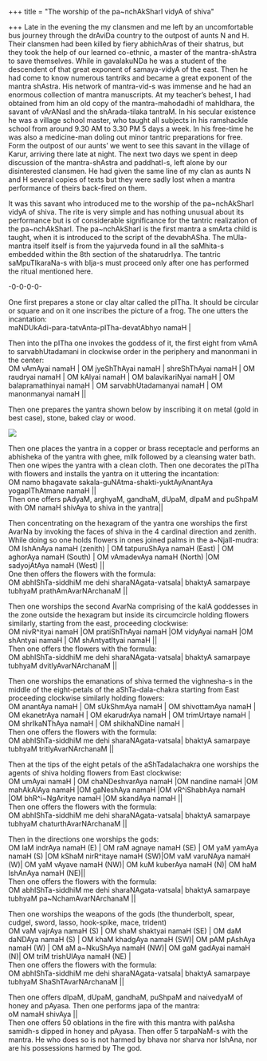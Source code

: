 +++
title = "The worship of the pa~nchAkSharI vidyA of shiva"

+++
Late in the evening the my clansmen and me left by an uncomfortable bus
journey through the drAviDa country to the outpost of aunts N and H.
Their clansmen had been killed by fiery abhichAras of their shatrus, but
they took the help of our learned co-ethnic, a master of the
mantra-shAstra to save themselves. While in gavalakuNDa he was a student
of the descendent of that great exponent of samaya-vidyA of the east.
Then he had come to know numerous tantriks and became a great exponent
of the mantra shAstra. His network of mantra-vid-s was immense and he
had an enormous collection of mantra manuscripts. At my teacher’s
behest, I had obtained from him an old copy of the mantra-mahodadhi of
mahIdhara, the savant of vArANasI and the shArada-tilaka tantraM. In his
secular existence he was a village school master, who taught all
subjects in his ramshackle school from around 9.30 AM to 3.30 PM 5 days
a week. In his free-time he was also a medicine-man doling out minor
tantric preparations for free. Form the outpost of our aunts’ we went to
see this savant in the village of Karur, arriving there late at night.
The next two days we spent in deep discussion of the mantra-shAstra and
paddhatI-s, left alone by our disinterested clansmen. He had given the
same line of my clan as aunts N and H several copies of texts but they
were sadly lost when a mantra performance of theirs back-fired on them.

It was this savant who introduced me to the worship of the
pa\~nchAkSharI vidyA of shiva. The rite is very simple and has nothing
unusual about its performance but is of considerable significance for
the tantric realization of the pa\~nchAkSharI. The pa\~nchAkSharI is the
first mantra a smArta child is taught, when it is introduced to the
script of the devabhASha. The mUla-mantra itself itself is from the
yajurveda found in all the saMhita-s embedded within the 8th section of
the shatarudrIya. The tantric saMpuTIkaraNa-s with bIja-s must proceed
only after one has performed the ritual mentioned here.

\-0-0-0-0-

One first prepares a stone or clay altar called the pITha. It should be
circular or square and on it one inscribes the picture of a frog. The
one utters the incantation:  
maNDUkAdi-para-tatvAnta-pITha-devatAbhyo namaH |

Then into the pITha one invokes the goddess of it, the first eight from
vAmA to sarvabhUtadamani in clockwise order in the periphery and
manonmani in the center:  
OM vAmAyai namaH | OM jyeShThAyai namaH | shreShThAyai namaH | OM
raudryai namaH | OM kAlyai namaH | OM balavikariNyai namaH | OM
balapramathinyai namaH | OM sarvabhUtadamanyai namaH | OM manonmanyai
namaH ||

Then one prepares the yantra shown below by inscribing it on metal (gold
in best case), stone, baked clay or wood.

[![](https://i2.wp.com/photos1.blogger.com/blogger/2010/410/320/shiva_panchakshari.jpg)](http://photos1.blogger.com/blogger/2010/410/1600/shiva_panchakshari.jpg)

Then one places the yantra in a copper or brass receptacle and performs
an abhisheka of the yantra with ghee, milk followed by a cleansing water
bath. Then one wipes the yantra with a clean cloth. Then one decorates
the pITha with flowers and installs the yantra on it uttering the
incantation:  
OM namo bhagavate sakala-guNAtma-shakti-yuktAyAnantAya yogapIThAtmane
namaH ||  
Then one offers pAdyaM, arghyaM, gandhaM, dUpaM, dIpaM and puShpaM with
OM namaH shivAya to shiva in the yantra||

Then concentrating on the hexagram of the yantra one worships the first
AvarNa by invoking the faces of shiva in the 4 cardinal direction and
zenith. While doing so one holds flowers in ones joined palms in the
a\~NjalI-mudra:  
OM IshAnAya namaH (zenith) | OM tatpuruShAya namaH (East) | OM aghorAya
namaH (South) | OM vAmadevAya namaH (North) |OM sadyojAtAya namaH (West)
||  
One then offers the flowers with the formula:  
OM abhIShTa-siddhiM me dehi sharaNAgata-vatsala| bhaktyA samarpaye
tubhyaM prathAmAvarNArchanaM ||

Then one worships the second AvarNa comprising of the kalA goddesses in
the zone outside the hexagram but inside its circumcircle holding
flowers similarly, starting from the east, proceeding clockwise:  
OM nivR^ityai namaH |OM pratiShThAyai namaH |OM vidyAyai namaH |OM
shAntyai namaH | OM shAntyatItyai namaH ||  
Then one offers the flowers with the formula:  
OM abhIShTa-siddhiM me dehi sharaNAgata-vatsala| bhaktyA samarpaye
tubhyaM dvitIyAvarNArchanaM ||

Then one worships the emanations of shiva termed the vighnesha-s in the
middle of the eight-petals of the aShTa-dala-chakra starting from East
proceeding clockwise similarly holding flowers:  
OM anantAya namaH | OM sUkShmAya namaH | OM shivottamAya namaH | OM
ekanetrAya namaH | OM ekarudrAya namaH | OM trimUrtaye namaH | OM
shrIkaNThAya namaH | OM shikhaNDine namaH |  
Then one offers the flowers with the formula:  
OM abhIShTa-siddhiM me dehi sharaNAgata-vatsala| bhaktyA samarpaye
tubhyaM tritIyAvarNArchanaM ||

Then at the tips of the eight petals of the aShTadalachakra one worships
the agents of shiva holding flowers from East clockwise:  
OM umAyai namaH | OM chaNDeshvarAya namaH |OM nandine namaH |OM
mahAkAlAya namaH |OM gaNeshAya namaH |OM vR^iShabhAya namaH |OM
bhR^i\~NgAritye namaH |OM skandAya namaH ||  
Then one offers the flowers with the formula:  
OM abhIShTa-siddhiM me dehi sharaNAgata-vatsala| bhaktyA samarpaye
tubhyaM chaturthAvarNArchanaM ||

Then in the directions one worships the gods:  
OM laM indrAya namaH (E) | OM raM agnaye namaH (SE) | OM yaM yamAya
namaH (S) |OM kShaM nirR^itaye namaH (SW)|OM vaM varuNAya namaH (W)| OM
yaM vAyave namaH (NW)| OM kuM kuberAya namaH (N)| OM haM IshAnAya namaH
(NE)||  
Then one offers the flowers with the formula:  
OM abhIShTa-siddhiM me dehi sharaNAgata-vatsala| bhaktyA samarpaye
tubhyaM pa\~NchamAvarNArchanaM ||

Then one worships the weapons of the gods (the thunderbolt, spear,
cudgel, sword, lasso, hook-spike, mace, trident)  
OM vaM vajrAya namaH (S) | OM shaM shaktyai namaH (SE) | OM daM daNDAya
namaH (S) | OM khaM khadgAya namaH (SW)| OM pAM pAshAya namaH (W) | OM
aM a\~NkuShAya namaH (NW)| OM gaM gadAyai namaH (N)| OM triM trishUlAya
namaH (NE) |  
Then one offers the flowers with the formula:  
OM abhIShTa-siddhiM me dehi sharaNAgata-vatsala| bhaktyA samarpaye
tubhyaM ShaShTAvarNArchanaM ||

Then one offers dIpaM, dUpaM, gandhaM, puShpaM and naivedyaM of honey
and pAyasa. Then one performs japa of the mantra:  
oM namaH shivAya ||  
Then one offers 50 oblations in the fire with this mantra with palAsha
samidh-s dipped in honey and pAyasa. Then offer 5 tarpaNaM-s with the
mantra. He who does so is not harmed by bhava nor sharva nor IshAna, nor
are his possessions harmed by The god.
